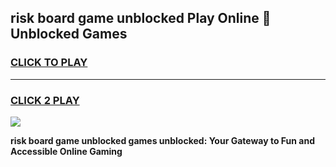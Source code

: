
## risk board game unblocked Play Online 👋 Unblocked Games
<h3>
<a href="https://premium.freeplayer.one?title=risk_board_game_unblocked&ref=19F">CLICK TO PLAY</a></h3>
<hr>

<h3>
<a href="https://premium.freeplayer.one?title=risk_board_game_unblocked&ref=19F">CLICK 2 PLAY</a>
  
</h3>

<a href="https://premium.freeplayer.one?title=risk_board_game_unblocked&ref=19F"><img src="https://clearcache.store/games.png"></a>


**risk board game unblocked games unblocked: Your Gateway to Fun and Accessible Online Gaming**
